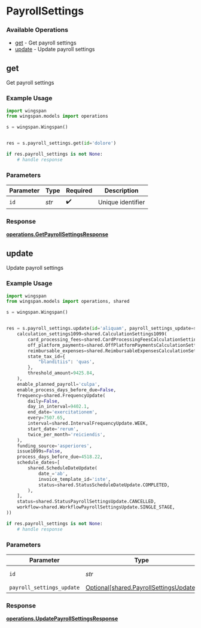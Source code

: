 # PayrollSettings

### Available Operations

* [get](#get) - Get payroll settings
* [update](#update) - Update payroll settings

## get

Get payroll settings

### Example Usage

```python
import wingspan
from wingspan.models import operations

s = wingspan.Wingspan()


res = s.payroll_settings.get(id='dolore')

if res.payroll_settings is not None:
    # handle response
```

### Parameters

| Parameter          | Type               | Required           | Description        |
| ------------------ | ------------------ | ------------------ | ------------------ |
| `id`               | *str*              | :heavy_check_mark: | Unique identifier  |


### Response

**[operations.GetPayrollSettingsResponse](../../models/operations/getpayrollsettingsresponse.md)**


## update

Update payroll settings

### Example Usage

```python
import wingspan
from wingspan.models import operations, shared

s = wingspan.Wingspan()


res = s.payroll_settings.update(id='aliquam', payroll_settings_update=shared.PayrollSettingsUpdate(
    calculation_settings1099=shared.CalculationSettings1099(
        card_processing_fees=shared.CardProcessingFeesCalculationSettings1099.LESS_THAN_NIL_GREATER_THAN_,
        off_platform_payments=shared.OffPlatformPaymentsCalculationSettings1099.EXCLUDE,
        reimbursable_expenses=shared.ReimbursableExpensesCalculationSettings1099.INCLUDE,
        state_tax_id={
            "blanditiis": 'quas',
        },
        threshold_amount=9425.84,
    ),
    enable_planned_payroll='culpa',
    enable_process_days_before_due=False,
    frequency=shared.FrequencyUpdate(
        daily=False,
        day_in_interval=9402.1,
        end_date='exercitationem',
        every=7507.65,
        interval=shared.IntervalFrequencyUpdate.WEEK,
        start_date='rerum',
        twice_per_month='reiciendis',
    ),
    funding_source='asperiores',
    issue1099s=False,
    process_days_before_due=4518.22,
    schedule_dates=[
        shared.ScheduleDateUpdate(
            date_='ab',
            invoice_template_id='iste',
            status=shared.StatusScheduleDateUpdate.COMPLETED,
        ),
    ],
    status=shared.StatusPayrollSettingsUpdate.CANCELLED,
    workflow=shared.WorkflowPayrollSettingsUpdate.SINGLE_STAGE,
))

if res.payroll_settings is not None:
    # handle response
```

### Parameters

| Parameter                                                                              | Type                                                                                   | Required                                                                               | Description                                                                            |
| -------------------------------------------------------------------------------------- | -------------------------------------------------------------------------------------- | -------------------------------------------------------------------------------------- | -------------------------------------------------------------------------------------- |
| `id`                                                                                   | *str*                                                                                  | :heavy_check_mark:                                                                     | Unique identifier                                                                      |
| `payroll_settings_update`                                                              | [Optional[shared.PayrollSettingsUpdate]](../../models/shared/payrollsettingsupdate.md) | :heavy_minus_sign:                                                                     | N/A                                                                                    |


### Response

**[operations.UpdatePayrollSettingsResponse](../../models/operations/updatepayrollsettingsresponse.md)**

